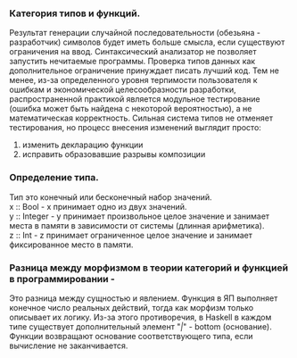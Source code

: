 ### Категория типов и функций.

Результат генерации случайной последовательности (обезьяна - разработчик) символов будет иметь больше смысла, если существуют ограничения на ввод. Синтаксический анализатор не позволяет запустить нечитаемые программы.
Проверка типов данных как дополнительное ограничение принуждает писать лучший код. Тем не менее, из-за определенного уровня терпимости пользователя к ошибкам и экономической целесообразности разработки,
распространенной практикой является модульное тестирование (ошибка может быть найдена с некоторой вероятностью), а не математическая корректность. Сильная система типов не отменяет тестирования, но процесс внесения изменений выглядит просто:   
1. изменить декларацию функции
2. исправить образовавшие разрывы композиции

### Определение типа.

Тип это конечный или бесконечный набор значений.  
x :: Bool - х принимает одно из двух значений.  
y :: Integer - y принимает произвольное целое значение и занимает места в памяти в зависимости от системы (длинная арифметика).  
z :: Int - z принимает ограниченное целое значение и занимает фиксированное место в памяти.  


### Разница между морфизмом в теории категорий и функцией в программировании - 

Это разница между сущностью и явлением. Функция в ЯП выполняет конечное число реальных действий, тогда как морфизм только описывает их логику. Из-за этого противоречия, в Haskell в каждом типе
существует дополнительный элемент "_|_" - bottom (основание). Функции возвращают основание соответствующего типа, если вычисление не заканчивается. 
